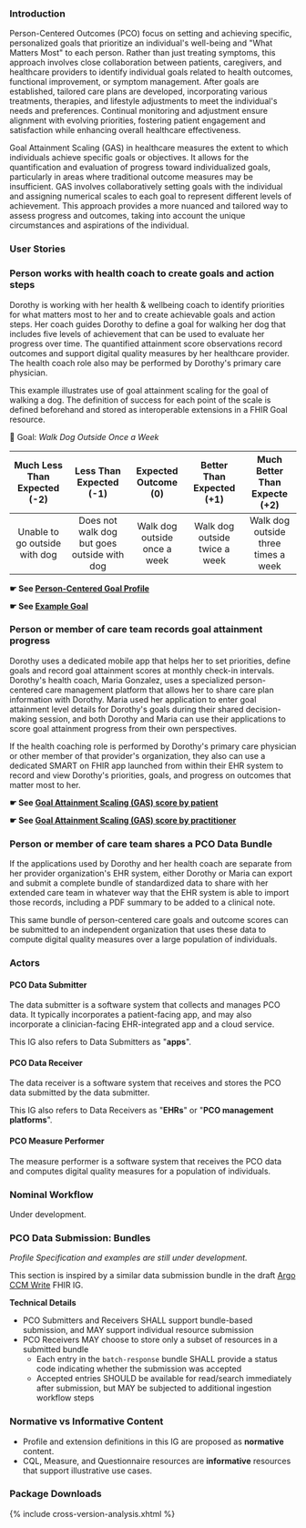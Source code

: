 ### Introduction

Person-Centered Outcomes (PCO) focus on setting and achieving specific, personalized goals that prioritize an individual's well-being and "What Matters Most" to each person. Rather than just treating symptoms, this approach involves close collaboration between patients, caregivers, and healthcare providers to identify individual goals related to health outcomes, functional improvement, or symptom management. After goals are established, tailored care plans are developed, incorporating various treatments, therapies, and lifestyle adjustments to meet the individual's needs and preferences. Continual monitoring and adjustment ensure alignment with evolving priorities, fostering patient engagement and satisfaction while enhancing overall healthcare effectiveness.

Goal Attainment Scaling (GAS) in healthcare measures the extent to which individuals achieve specific goals or objectives. It allows for the quantification and evaluation of progress toward individualized goals, particularly in areas where traditional outcome measures may be insufficient. GAS involves collaboratively setting goals with the individual and assigning numerical scales to each goal to represent different levels of achievement. This approach provides a more nuanced and tailored way to assess progress and outcomes, taking into account the unique circumstances and aspirations of the individual.

### User Stories

### Person works with health coach to create goals and action steps

Dorothy is working with her health & wellbeing coach to identify priorities for what matters most to her and to create achievable goals and action steps. Her coach guides Dorothy to define a goal for walking her dog that includes five levels of achievement that can be used to evaluate her progress over time. The quantified attainment score observations record outcomes and support digital quality measures by her healthcare provider. The health coach role also may be performed by Dorothy's primary care physician.

This example illustrates use of goal attainment scaling for the goal of walking a dog. The definition of success for each point of the scale is defined beforehand and stored as interoperable extensions in a FHIR Goal resource.

🎯 Goal: *Walk Dog Outside Once a Week*

| Much Less Than Expected (-2)  | Less Than Expected (-1)   | Expected Outcome (0)  | Better Than Expected (+1) | Much Better Than Expecte (+2) |
| :--------:                    | :--------:                | :--------:            | :--------:                | :--------:                    |
| Unable to go outside with dog | Does not walk dog but goes outside with dog | Walk dog outside once a week | Walk dog outside twice a week | Walk dog outside three times a week |

**☛ See [Person-Centered Goal Profile](StructureDefinition-pco-goal.html#profile)**

**☛ See [Example Goal](Goal-pcoGoalWalkDogExample.html#root)**

### Person or member of care team records goal attainment progress

Dorothy uses a dedicated mobile app that helps her to set priorities, define goals and record goal attainment scores at monthly check-in intervals. Dorothy's health coach, Maria Gonzalez, uses a specialized person-centered care management platform that allows her to share care plan information with Dorothy. Maria used her application to enter goal attainment level details for Dorothy's goals during their shared decision-making session, and both Dorothy and Maria can use their applications to score goal attainment progress from their own perspectives.

If the health coaching role is performed by Dorothy's primary care physician or other member of that provider's organization, they also can use a dedicated SMART on FHIR app launched from within their EHR system to record and view Dorothy's priorities, goals, and progress on outcomes that matter most to her.

**☛ See [Goal Attainment Scaling (GAS) score by patient](StructureDefinition-pco-patient-gas-score.html#profile)**

**☛ See [Goal Attainment Scaling (GAS) score by practitioner](StructureDefinition-pco-practitioner-gas-score.html#profile)**

### Person or member of care team shares a PCO Data Bundle

If the applications used by Dorothy and her health coach are separate from her provider organization's EHR system, either Dorothy or Maria can export and submit a complete bundle of standardized data to share with her extended care team in whatever way that the EHR system is able to import those records, including a PDF summary to be added to a clinical note.

This same bundle of person-centered care goals and outcome scores can be submitted to an independent organization that uses these data to compute digital quality measures over a large population of individuals.

### Actors

#### PCO Data Submitter

The data submitter is a software system that collects and manages PCO data. It typically incorporates a patient-facing app, and may also incorporate a clinician-facing EHR-integrated app and a cloud service.

This IG also refers to Data Submitters as "**apps**".

#### PCO Data Receiver

The data receiver is a software system that receives and stores the PCO data submitted by the data submitter.

This IG also refers to Data Receivers as "**EHRs**" or "**PCO management platforms**".

#### PCO Measure Performer

The measure performer is a software system that receives the PCO data and computes digital quality measures for a population of individuals.

### Nominal Workflow

Under development.

### PCO Data Submission: Bundles

*Profile Specification and examples are still under development.*

This section is inspired by a similar data submission bundle in the draft [Argo CCM Write](https://build.fhir.org/ig/HL7/cgm/index.html#cgm-data-submission-bundles) FHIR IG.

**Technical Details**

* PCO Submitters and Receivers SHALL support bundle-based submission, and MAY support individual resource submission
* PCO Receivers MAY choose to store only a subset of resources in a submitted bundle
  * Each entry in the `batch-response` bundle SHALL provide a status code indicating whether the submission was accepted 
  * Accepted entries SHOULD be available for read/search immediately after submission, but MAY be subjected to additional ingestion workflow steps

### Normative vs Informative Content

* Profile and extension definitions in this IG are proposed as **normative** content.
* CQL, Measure, and Questionnaire resources are **informative** resources that support illustrative use cases.

### Package Downloads

{% include cross-version-analysis.xhtml %}
